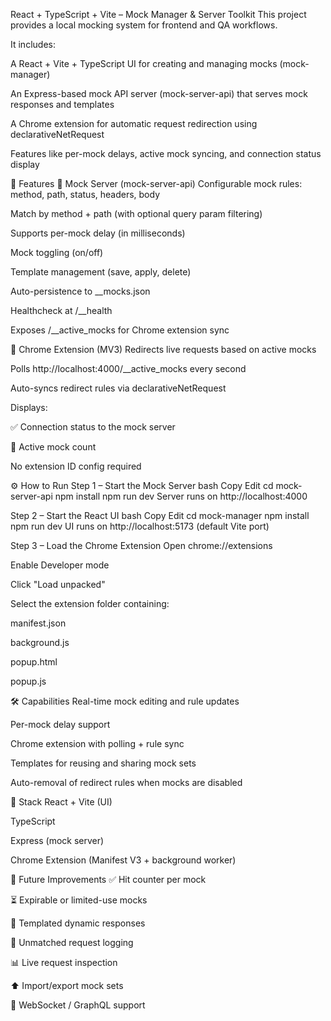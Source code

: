 React + TypeScript + Vite – Mock Manager & Server Toolkit
This project provides a local mocking system for frontend and QA workflows.

It includes:

A React + Vite + TypeScript UI for creating and managing mocks (mock-manager)

An Express-based mock API server (mock-server-api) that serves mock responses and templates

A Chrome extension for automatic request redirection using declarativeNetRequest

Features like per-mock delays, active mock syncing, and connection status display

🔧 Features
🧩 Mock Server (mock-server-api)
Configurable mock rules: method, path, status, headers, body

Match by method + path (with optional query param filtering)

Supports per-mock delay (in milliseconds)

Mock toggling (on/off)

Template management (save, apply, delete)

Auto-persistence to \_\_mocks.json

Healthcheck at /\_\_health

Exposes /\_\_active_mocks for Chrome extension sync

🧪 Chrome Extension (MV3)
Redirects live requests based on active mocks

Polls http://localhost:4000/\_\_active_mocks every second

Auto-syncs redirect rules via declarativeNetRequest

Displays:

✅ Connection status to the mock server

🔢 Active mock count

No extension ID config required

⚙️ How to Run
Step 1 – Start the Mock Server
bash
Copy
Edit
cd mock-server-api
npm install
npm run dev
Server runs on http://localhost:4000

Step 2 – Start the React UI
bash
Copy
Edit
cd mock-manager
npm install
npm run dev
UI runs on http://localhost:5173 (default Vite port)

Step 3 – Load the Chrome Extension
Open chrome://extensions

Enable Developer mode

Click "Load unpacked"

Select the extension folder containing:

manifest.json

background.js

popup.html

popup.js

🛠 Capabilities
Real-time mock editing and rule updates

Per-mock delay support

Chrome extension with polling + rule sync

Templates for reusing and sharing mock sets

Auto-removal of redirect rules when mocks are disabled

🧱 Stack
React + Vite (UI)

TypeScript

Express (mock server)

Chrome Extension (Manifest V3 + background worker)

📌 Future Improvements
✅ Hit counter per mock

⏳ Expirable or limited-use mocks

🔄 Templated dynamic responses

📜 Unmatched request logging

📊 Live request inspection

⬆️ Import/export mock sets

🧩 WebSocket / GraphQL support

